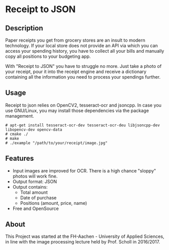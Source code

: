 # Receipt to JSON

## Description

Paper receipts you get from grocery stores are an insult to modern technology. 
If your local store does not provide an API via which you can access your spending history, you have to collect all your bills and
manually copy all positions to your budgeting app.

With "Receipt to JSON" you have to struggle no more. Just take a photo of your receipt, pour it into the receipt engine
and receive a dictionary containing all the information you need to process your spendings further.

## Usage

Receipt to json relies on OpenCV2, tesseract-ocr and jsoncpp. In case you use GNU/Linux, you may install those
dependencies via the package management. 

```
# apt-get install tesseract-ocr-dev tesseract-ocr-deu libjsoncpp-dev libopencv-dev opencv-data
# cmake ./
# make
# ./example "/path/to/your/receipt/image.jpg"
```


## Features

* Input images are improved for OCR. There is a high chance "sloppy" photos will work fine.
* Output format: JSON
* Output contains:
  * Total amount
  * Date of purchase
  * Positions (amount, price, name)
* Free and OpenSource

## About
This Project was started at the FH-Aachen - University of Applied Sciences, in line with the image processing lecture
held by Prof. Scholl in 2016/2017.
